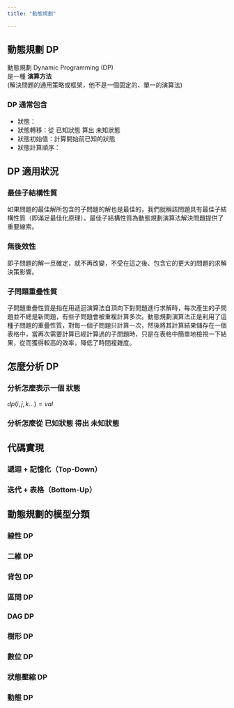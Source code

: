 ```yaml
---
title: "動態規劃"

---
```


## 動態規劃 DP

動態規劃 Dynamic Programming (DP)<br>
是一種 **演算方法**<br>
(解決問題的通用策略或框架，他不是一個固定的、單一的演算法)

### DP 通常包含

- 狀態：
- 狀態轉移：從 已知狀態 算出 未知狀態
- 狀態初始值：計算開始前已知的狀態
- 狀態計算順序：

## DP 適用狀況

### 最佳子結構性質

如果問題的最佳解所包含的子問題的解也是最佳的，我們就稱該問題具有最佳子結構性質（即滿足最佳化原理）。最佳子結構性質為動態規劃演算法解決問題提供了重要線索。

### 無後效性

即子問題的解一旦確定，就不再改變，不受在這之後、包含它的更大的問題的求解決策影響。

### 子問題重疊性質

子問題重疊性質是指在用遞迴演算法自頂向下對問題進行求解時，每次產生的子問題並不總是新問題，有些子問題會被重複計算多次。動態規劃演算法正是利用了這種子問題的重疊性質，對每一個子問題只計算一次，然後將其計算結果儲存在一個表格中，當再次需要計算已經計算過的子問題時，只是在表格中簡單地檢視一下結果，從而獲得較高的效率，降低了時間複雜度。


## 怎麼分析 DP

### 分析怎麼表示一個 **狀態**

$` dp(i, j, k ...) = val `$

### 分析怎麼從 **已知狀態** 得出 **未知狀態**

## 代碼實現

### 遞迴 + 記憶化（Top-Down）

### 迭代 + 表格（Bottom-Up）

## 動態規劃的模型分類

### 線性 DP

### 二維 DP

### 背包 DP

### 區間 DP

### DAG DP

### 樹形 DP

### 數位 DP

### 狀態壓縮 DP

### 動態 DP

